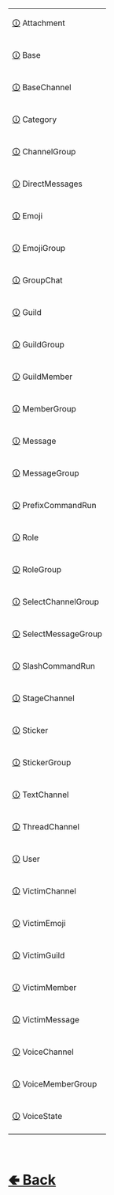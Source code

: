 
<table>


[comment]: <> ( 1st row )
<tr><td>

[🛈](https://github.com/shysolocup/noscord.js/wiki/Attachment) Attachment
</td></tr>


[comment]: <> ( 2nd row )
<tr><td>

[🛈](https://github.com/shysolocup/noscord.js/wiki/Base) Base
</td></tr>


[comment]: <> ( 2nd row )
<tr><td>

[🛈](https://github.com/shysolocup/noscord.js/wiki/BaseChannel) BaseChannel
</td></tr>


[comment]: <> ( 3rd row )
<tr><td>

[🛈](https://github.com/shysolocup/noscord.js/wiki/Category) Category
</td></tr>


[comment]: <> ( 4th row )
<tr><td>

[🛈](https://github.com/shysolocup/noscord.js/wiki/ChannelGroup) ChannelGroup
</td></tr>


[comment]: <> ( 5th row )
<tr><td>

[🛈](https://github.com/shysolocup/noscord.js/wiki/DirectMessages) DirectMessages
</td></tr>



[comment]: <> ( 6th row )
<tr><td>

[🛈](https://github.com/shysolocup/noscord.js/wiki/Emoji) Emoji
</td></tr>


[comment]: <> ( 7th row )
<tr><td>

[🛈](https://github.com/shysolocup/noscord.js/wiki/EmojiGroup) EmojiGroup
</td></tr>


[comment]: <> ( 8th row )
<tr><td>

[🛈](https://github.com/shysolocup/noscord.js/wiki/GroupChat) GroupChat
</td></tr>


[comment]: <> ( 9th row )
<tr><td>

[🛈](https://github.com/shysolocup/noscord.js/wiki/GroupChat) Guild
</td></tr>


[comment]: <> ( 10th row )
<tr><td>

[🛈](https://github.com/shysolocup/noscord.js/wiki/GuildGroup) GuildGroup
</td></tr>


[comment]: <> ( 11th row )
<tr><td>

[🛈](https://github.com/shysolocup/noscord.js/wiki/GuildMember) GuildMember
</td></tr>


[comment]: <> ( 12th row )
<tr><td>

[🛈](https://github.com/shysolocup/noscord.js/wiki/MemberGroup) MemberGroup
</td></tr>


[comment]: <> ( 13th row )
<tr><td>

[🛈](https://github.com/shysolocup/noscord.js/wiki/Message) Message
</td></tr>


[comment]: <> ( 14th row )
<tr><td>

[🛈](https://github.com/shysolocup/noscord.js/wiki/MessageGroup) MessageGroup
</td></tr>


[comment]: <> ( 15th row )
<tr><td>

[🛈](https://github.com/shysolocup/noscord.js/wiki/PrefixCommandRun) PrefixCommandRun
</td></tr>


[comment]: <> ( 16th row )
<tr><td>

[🛈](https://github.com/shysolocup/noscord.js/wiki/Role) Role
</td></tr>


[comment]: <> ( 17th row )
<tr><td>

[🛈](https://github.com/shysolocup/noscord.js/wiki/RoleGroup) RoleGroup
</td></tr>


[comment]: <> ( 18th row )
<tr><td>

[🛈](https://github.com/shysolocup/noscord.js/wiki/SelectChannelGroup) SelectChannelGroup
</td></tr>


[comment]: <> ( 19th row )
<tr><td>

[🛈](https://github.com/shysolocup/noscord.js/wiki/SelectMessageGroup) SelectMessageGroup
</td></tr>


[comment]: <> ( 20th row )
<tr><td>

[🛈](https://github.com/shysolocup/noscord.js/wiki/SlashCommandRun) SlashCommandRun
</td></tr>


[comment]: <> ( 21st row )
<tr><td>

[🛈](https://github.com/shysolocup/noscord.js/wiki/StageChannel) StageChannel
</td></tr>


[comment]: <> ( 22nd row )
<tr><td>

[🛈](https://github.com/shysolocup/noscord.js/wiki/Sticker) Sticker
</td></tr>


[comment]: <> ( 23rd row )
<tr><td>

[🛈](https://github.com/shysolocup/noscord.js/wiki/StickerGroup) StickerGroup
</td></tr>


[comment]: <> ( 24th row )
<tr><td>

[🛈](https://github.com/shysolocup/noscord.js/wiki/TextChannel) TextChannel
</td></tr>


[comment]: <> ( 25th row )
<tr><td>

[🛈](https://github.com/shysolocup/noscord.js/wiki/ThreadChannel) ThreadChannel
</td></tr>


[comment]: <> ( 26th row )
<tr><td>

[🛈](https://github.com/shysolocup/noscord.js/wiki/User) User
</td></tr>


[comment]: <> ( 27th row )
<tr><td>

[🛈](https://github.com/shysolocup/noscord.js/wiki/VictimChannel) VictimChannel
</td></tr>


[comment]: <> ( 28th row )
<tr><td>

[🛈](https://github.com/shysolocup/noscord.js/wiki/VictimEmoji) VictimEmoji
</td></tr>


[comment]: <> ( 29th row )
<tr><td>

[🛈](https://github.com/shysolocup/noscord.js/wiki/VictimGuild) VictimGuild
</td></tr>


[comment]: <> ( 30th row )
<tr><td>

[🛈](https://github.com/shysolocup/noscord.js/wiki/VictimMember) VictimMember
</td></tr>


[comment]: <> ( 31st row )
<tr><td>

[🛈](https://github.com/shysolocup/noscord.js/wiki/VictimMessage) VictimMessage
</td></tr>


[comment]: <> ( 32nd row )
<tr><td>

[🛈](https://github.com/shysolocup/noscord.js/wiki/VoiceChannel) VoiceChannel
</td></tr>


[comment]: <> ( 33rd row )
<tr><td>

[🛈](https://github.com/shysolocup/noscord.js/wiki/VoiceMemberGroup) VoiceMemberGroup
</td></tr>


[comment]: <> ( 34th row )
<tr><td>

[🛈](https://github.com/shysolocup/noscord.js/wiki/VoiceState) VoiceState
</td></tr>


</table>

<br> <h1> [🢀 Back](https://github.com/shysolocup/noscord.js/wiki/TypeService) </h1>